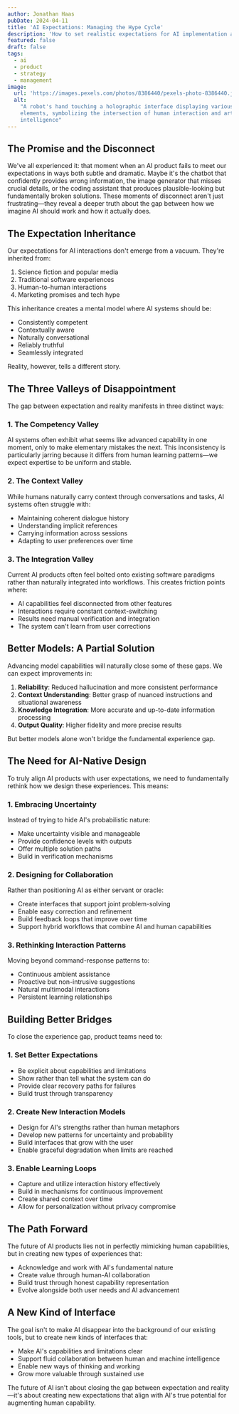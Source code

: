 ```yaml
---
author: Jonathan Haas
pubDate: 2024-04-11
title: 'AI Expectations: Managing the Hype Cycle'
description: 'How to set realistic expectations for AI implementation and avoid common pitfalls in enterprise adoption'
featured: false
draft: false
tags:
  - ai
  - product
  - strategy
  - management
image:
  url: 'https://images.pexels.com/photos/8386440/pexels-photo-8386440.jpeg?auto=compress&cs=tinysrgb&w=1260&h=750&dpr=2'
  alt:
    "A robot's hand touching a holographic interface displaying various digital
    elements, symbolizing the intersection of human interaction and artificial
    intelligence"
---
```


## The Promise and the Disconnect

We've all experienced it: that moment when an AI product fails to meet our
expectations in ways both subtle and dramatic. Maybe it's the chatbot that
confidently provides wrong information, the image generator that misses crucial
details, or the coding assistant that produces plausible-looking but
fundamentally broken solutions. These moments of disconnect aren't just
frustrating—they reveal a deeper truth about the gap between how we imagine AI
should work and how it actually does.

## The Expectation Inheritance

Our expectations for AI interactions don't emerge from a vacuum. They're
inherited from:

1. Science fiction and popular media
1. Traditional software experiences
1. Human-to-human interactions
1. Marketing promises and tech hype

This inheritance creates a mental model where AI systems should be:

- Consistently competent
- Contextually aware
- Naturally conversational
- Reliably truthful
- Seamlessly integrated

Reality, however, tells a different story.

## The Three Valleys of Disappointment

The gap between expectation and reality manifests in three distinct ways:

### 1. The Competency Valley

AI systems often exhibit what seems like advanced capability in one moment, only
to make elementary mistakes the next. This inconsistency is particularly jarring
because it differs from human learning patterns—we expect expertise to be
uniform and stable.

### 2. The Context Valley

While humans naturally carry context through conversations and tasks, AI systems
often struggle with:

- Maintaining coherent dialogue history
- Understanding implicit references
- Carrying information across sessions
- Adapting to user preferences over time

### 3. The Integration Valley

Current AI products often feel bolted onto existing software paradigms rather
than naturally integrated into workflows. This creates friction points where:

- AI capabilities feel disconnected from other features
- Interactions require constant context-switching
- Results need manual verification and integration
- The system can't learn from user corrections

## Better Models: A Partial Solution

Advancing model capabilities will naturally close some of these gaps. We can
expect improvements in:

1. **Reliability**: Reduced hallucination and more consistent performance
1. **Context Understanding**: Better grasp of nuanced instructions and
   situational awareness
1. **Knowledge Integration**: More accurate and up-to-date information
   processing
1. **Output Quality**: Higher fidelity and more precise results

But better models alone won't bridge the fundamental experience gap.

## The Need for AI-Native Design

To truly align AI products with user expectations, we need to fundamentally
rethink how we design these experiences. This means:

### 1. Embracing Uncertainty

Instead of trying to hide AI's probabilistic nature:

- Make uncertainty visible and manageable
- Provide confidence levels with outputs
- Offer multiple solution paths
- Build in verification mechanisms

### 2. Designing for Collaboration

Rather than positioning AI as either servant or oracle:

- Create interfaces that support joint problem-solving
- Enable easy correction and refinement
- Build feedback loops that improve over time
- Support hybrid workflows that combine AI and human capabilities

### 3. Rethinking Interaction Patterns

Moving beyond command-response patterns to:

- Continuous ambient assistance
- Proactive but non-intrusive suggestions
- Natural multimodal interactions
- Persistent learning relationships

## Building Better Bridges

To close the experience gap, product teams need to:

### 1. Set Better Expectations

- Be explicit about capabilities and limitations
- Show rather than tell what the system can do
- Provide clear recovery paths for failures
- Build trust through transparency

### 2. Create New Interaction Models

- Design for AI's strengths rather than human metaphors
- Develop new patterns for uncertainty and probability
- Build interfaces that grow with the user
- Enable graceful degradation when limits are reached

### 3. Enable Learning Loops

- Capture and utilize interaction history effectively
- Build in mechanisms for continuous improvement
- Create shared context over time
- Allow for personalization without privacy compromise

## The Path Forward

The future of AI products lies not in perfectly mimicking human capabilities,
but in creating new types of experiences that:

- Acknowledge and work with AI's fundamental nature
- Create value through human-AI collaboration
- Build trust through honest capability representation
- Evolve alongside both user needs and AI advancement

## A New Kind of Interface

The goal isn't to make AI disappear into the background of our existing tools,
but to create new kinds of interfaces that:

- Make AI's capabilities and limitations clear
- Support fluid collaboration between human and machine intelligence
- Enable new ways of thinking and working
- Grow more valuable through sustained use

The future of AI isn't about closing the gap between expectation and
reality—it's about creating new expectations that align with AI's true potential
for augmenting human capability.
